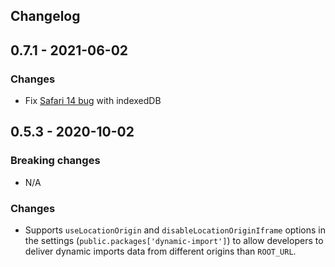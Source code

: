 ## Changelog

## 0.7.1 - 2021-06-02
### Changes
- Fix [Safari 14 bug](https://bugs.webkit.org/show_bug.cgi?id=226547) with indexedDB

## 0.5.3 - 2020-10-02
### Breaking changes
- N/A

### Changes
- Supports `useLocationOrigin` and `disableLocationOriginIframe` options in the settings (`public.packages['dynamic-import']`) to allow developers to deliver dynamic imports data from different origins than `ROOT_URL`.

